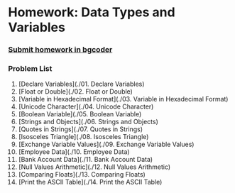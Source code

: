 Homework:  Data Types and Variables
===================================

### [Submit homework in bgcoder](http://bgcoder.com/Contests/313/CSharp-Fundamentals-02-Data-types-and-variables)

### Problem List

1. [Declare Variables](./01. Declare Variables)
1. [Float or Double](./02. Float or Double)
1. [Variable in Hexadecimal Format](./03. Variable in Hexadecimal Format)
1. [Unicode Character](./04. Unicode Character)
1. [Boolean Variable](./05. Boolean Variable)
1. [Strings and Objects](./06. Strings and Objects)
1. [Quotes in Strings](./07. Quotes in Strings)
1. [Isosceles Triangle](./08. Isosceles Triangle)
1. [Exchange Variable Values](./09. Exchange Variable Values)
1. [Employee Data](./10. Employee Data)
1. [Bank Account Data](./11. Bank Account Data)
1. [Null Values Arithmetic](./12. Null Values Arithmetic)
1. [Comparing Floats](./13. Comparing Floats)
1. [Print the ASCII Table](./14. Print the ASCII Table)
